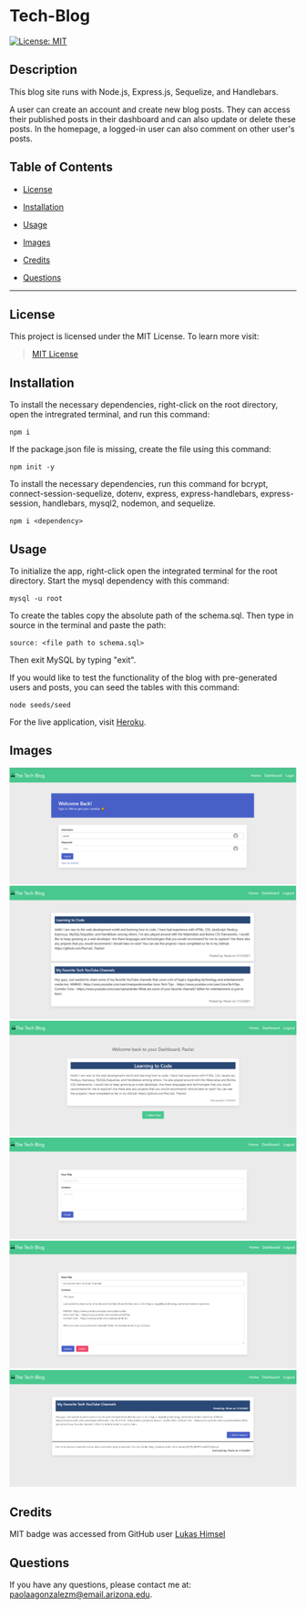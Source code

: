 # Tech-Blog

[![License: MIT](https://img.shields.io/badge/License-MIT-yellow.svg)](https://opensource.org/licenses/MIT)

## Description

This blog site runs with Node.js, Express.js, Sequelize, and Handlebars.

A user can create an account and create new blog posts. They can access their published posts in their dashboard and can also update or delete these posts. In the homepage, a logged-in user can also comment on other user's posts.

## Table of Contents

* [License](#license)

* [Installation](#installation)

* [Usage](#usage)

* [Images](#images)

* [Credits](#credits)

* [Questions](#questions)

---

## License

This project is licensed under the MIT License. To learn more visit:   
> [MIT License](https://github.com/git/git-scm.com/blob/main/MIT-LICENSE.txt)

## Installation

To install the necessary dependencies, right-click on the root directory, open the intregrated terminal, and run this command:

```
npm i
```

If the package.json file is missing, create the file using this command:

```
npm init -y
```
To install the necessary dependencies, run this command for bcrypt, connect-session-sequelize, dotenv, express, express-handlebars, express-session, handlebars, mysql2, nodemon, and sequelize.

```
npm i <dependency>
```

## Usage

To initialize the app, right-click open the integrated terminal for the root directory. Start the mysql dependency with this command:

```
mysql -u root
```

To create the tables copy the absolute path of the schema.sql. Then type in source in the terminal and paste the path:

```
source: <file path to schema.sql>
```
Then exit MySQL by typing "exit".

If you would like to test the functionality of the blog with pre-generated users and posts, you can seed the tables with this command:

```
node seeds/seed
```

For the live application, visit [Heroku](https://floating-brushlands-26906.herokuapp.com/signup).

## Images

![Sign In of Tech Blog Website](public/images/techblog_signin.png)
![Home of Tech Blog](public/images/techblog_home.png)
![Dashboard of Tech Blog Website](public/images/techblog_dashboard.png)
![New Post in Dashboard](public/images/techblog_newpost.png)
![Edit Post in Dashboard](public/images/techblog_edit.png)
![Comment on Post](public/images/techblog_comment.png)

## Credits

MIT badge was accessed from GitHub user [Lukas Himsel](https://gist.github.com/lukas-h/2a5d00690736b4c3a7ba)

## Questions

If you have any questions, please contact me at: paolaagonzalezm@email.arizona.edu.




